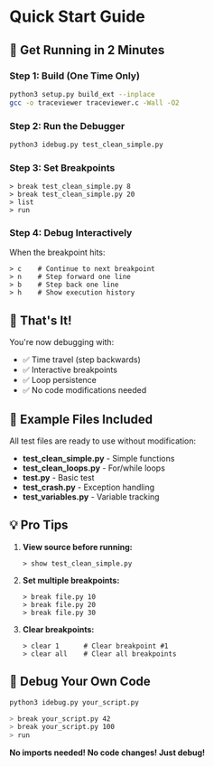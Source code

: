 # Quick Start Guide

## 🏃 Get Running in 2 Minutes

### Step 1: Build (One Time Only)
```bash
python3 setup.py build_ext --inplace
gcc -o traceviewer traceviewer.c -Wall -O2
```

### Step 2: Run the Debugger
```bash
python3 idebug.py test_clean_simple.py
```

### Step 3: Set Breakpoints
```
> break test_clean_simple.py 8
> break test_clean_simple.py 20
> list
> run
```

### Step 4: Debug Interactively
When the breakpoint hits:
```
> c    # Continue to next breakpoint
> n    # Step forward one line
> b    # Step back one line
> h    # Show execution history
```

## 🎯 That's It!

You're now debugging with:
- ✅ Time travel (step backwards)
- ✅ Interactive breakpoints
- ✅ Loop persistence
- ✅ No code modifications needed

## 📝 Example Files Included

All test files are ready to use without modification:
- **test_clean_simple.py** - Simple functions
- **test_clean_loops.py** - For/while loops
- **test.py** - Basic test
- **test_crash.py** - Exception handling
- **test_variables.py** - Variable tracking

## 💡 Pro Tips

1. **View source before running:**
   ```
   > show test_clean_simple.py
   ```

2. **Set multiple breakpoints:**
   ```
   > break file.py 10
   > break file.py 20
   > break file.py 30
   ```

3. **Clear breakpoints:**
   ```
   > clear 1      # Clear breakpoint #1
   > clear all    # Clear all breakpoints
   ```

## 🚀 Debug Your Own Code

```bash
python3 idebug.py your_script.py

> break your_script.py 42
> break your_script.py 100
> run
```

**No imports needed! No code changes! Just debug!**
